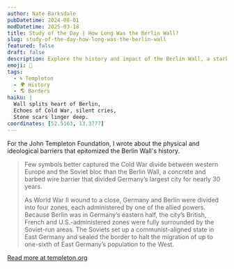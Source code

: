 ```yaml
---
author: Nate Barksdale
pubDatetime: 2024-08-01
modDatetime: 2025-03-18
title: Study of the Day | How Long Was the Berlin Wall?
slug: study-of-the-day-how-long-was-the-berlin-wall
featured: false
draft: false
description: Explore the history and impact of the Berlin Wall, a stark Cold War symbol that split a city and its people for three decades.
emoji: 🧱
tags:
  - 🌀 Templeton
  - 🌍 History
  - 🌎 Borders
haiku: |
  Wall splits heart of Berlin,  
  Echoes of Cold War, silent cries,  
  Stone scars linger deep.
coordinates: [52.5163, 13.3777]
---
```


For the John Templeton Foundation, I wrote about the physical and ideological barriers that epitomized the Berlin Wall's history.

> Few symbols better captured the Cold War divide between western Europe and the Soviet bloc than the Berlin Wall, a concrete and barbed wire barrier that divided Germany’s largest city for nearly 30 years.
>
> As World War II wound to a close, Germany and Berlin were divided into four zones, each administered by one of the allied powers. Because Berlin was in Germany’s eastern half, the city’s British, French and U.S.-administered zones were fully surrounded by the Soviet-run areas. The Soviets set up a communist-aligned state in East Germany and sealed the border to halt the migration of up to one-sixth of East Germany’s population to the West.

[Read more at templeton.org](https://www.history.com/news/how-long-was-the-berlin-wall)
